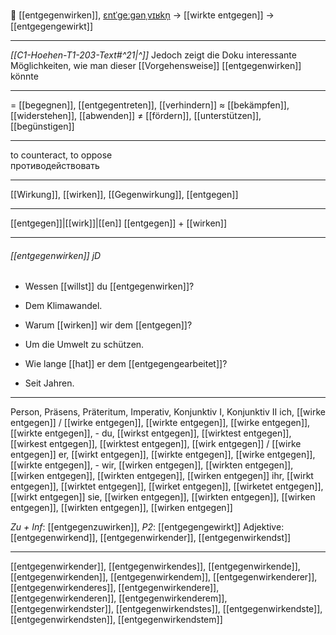 💪 [[entgegenwirken]], [ɛntˈɡeːɡənˌvɪʁkn̩](https://youglish.com/pronounce/entgegenwirken/german) → [[wirkte entgegen]] → [[entgegengewirkt]]

---
*[[C1-Hoehen-T1-203-Text#^21|^]]* Jedoch zeigt die Doku interessante Möglichkeiten, wie man dieser [[Vorgehensweise]] [[entgegenwirken]] könnte

---
= [[begegnen]], [[entgegentreten]], [[verhindern]]
≈ [[bekämpfen]], [[widerstehen]], [[abwenden]]
≠ [[fördern]], [[unterstützen]], [[begünstigen]]

---
to counteract, to oppose  
противодействовать

---
[[Wirkung]], [[wirken]], [[Gegenwirkung]], [[entgegen]]

---
[[entgegen]]|[[wirk]]|[[en]]
[[entgegen]] + [[wirken]]


---
###### [[entgegenwirken]] jD
- Wessen [[willst]] du [[entgegenwirken]]?
- Dem Klimawandel.

- Warum [[wirken]] wir dem [[entgegen]]?
- Um die Umwelt zu schützen.

- Wie lange [[hat]] er dem [[entgegengearbeitet]]?
- Seit Jahren.

---
Person, Präsens, Präteritum, Imperativ, Konjunktiv I, Konjunktiv II
ich, [[wirke entgegen]] / [[wirke entgegen]], [[wirkte entgegen]], [[wirke entgegen]], [[wirkte entgegen]], -
du, [[wirkst entgegen]], [[wirktest entgegen]], [[wirkest entgegen]], [[wirktest entgegen]], [[wirk entgegen]] / [[wirke entgegen]]
er, [[wirkt entgegen]], [[wirkte entgegen]], [[wirke entgegen]], [[wirkte entgegen]], -
wir, [[wirken entgegen]], [[wirkten entgegen]], [[wirken entgegen]], [[wirkten entgegen]], [[wirken entgegen]]
ihr, [[wirkt entgegen]], [[wirktet entgegen]], [[wirket entgegen]], [[wirketet entgegen]], [[wirkt entgegen]]
sie, [[wirken entgegen]], [[wirkten entgegen]], [[wirken entgegen]], [[wirkten entgegen]], [[wirken entgegen]]

*Zu + Inf*: [[entgegenzuwirken]], *P2*: [[entgegengewirkt]]
Adjektive: [[entgegenwirkend]], [[entgegenwirkender]], [[entgegenwirkendst]]

---
[[entgegenwirkender]], [[entgegenwirkendes]], [[entgegenwirkende]], [[entgegenwirkenden]], [[entgegenwirkendem]], [[entgegenwirkenderer]], [[entgegenwirkenderes]], [[entgegenwirkendere]], [[entgegenwirkenderen]], [[entgegenwirkenderem]], [[entgegenwirkendster]], [[entgegenwirkendstes]], [[entgegenwirkendste]], [[entgegenwirkendsten]], [[entgegenwirkendstem]]